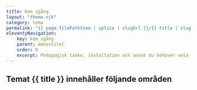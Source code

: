 ```yaml
---
title: Kom igång
layout: "theme.njk"
category: tema
permalink: "{{ page.filePathStem | splice | slugUrl }}/{{ title | slug }}.html"
eleventyNavigation:
    key: kom igång
    parent: ämnestitel
    order: 0
    excerpt: Pedagogisk tanke, installation och annat du behöver veta
---
```

## Temat {{ title }} innehåller följande områden
